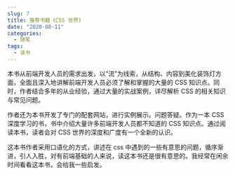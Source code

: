 ```yaml
---
slug: 7
title: 推荐书籍《CSS 世界》
date: "2020-08-11"
categories: 
  - 随笔
tags: 
  - 读书
---
```


本书从前端开发人员的需求出发，以“流”为线索，从结构、内容到美化装饰灯方面，全面且深入地讲解前端开发人员必须了解和掌握的大量的 CSS 知识点。同时，作者结合多年的从业经验，通过大量的实战案例，详尽解析 CSS 的相关知识与常见问题。

作者还为本书开发了专门的配套网站，进行实例展示。问题答疑。作为一本 CSS 深度学习的书，书中介绍大量许多前端开发人员都不知道的 CSS 知识点。通过阅读本书，读者会对 CSS 世界的深度和广度有一个全新的认识。

这本书作者采用口语化的方式，讲述在 css 中遇到的一些有意思的问题，循序渐进，引人入胜，对有前端基础的人来说，读这本书还是很有意思的。我经常在闲余时间看看这本书，会给我一些启发。
